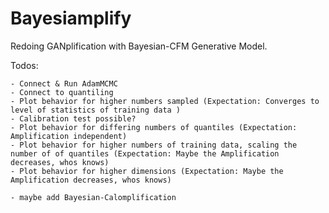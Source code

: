 # Bayesiamplify
Redoing GANplification with Bayesian-CFM Generative Model.

Todos:

    - Connect & Run AdamMCMC
    - Connect to quantiling
    - Plot behavior for higher numbers sampled (Expectation: Converges to level of statistics of training data )
    - Calibration test possible?
    - Plot behavior for differing numbers of quantiles (Expectation: Amplification independent)
    - Plot behavior for higher numbers of training data, scaling the number of of quantiles (Expectation: Maybe the Amplification decreases, whos knows)
    - Plot behavior for higher dimensions (Expectation: Maybe the Amplification decreases, whos knows)

    - maybe add Bayesian-Calomplification